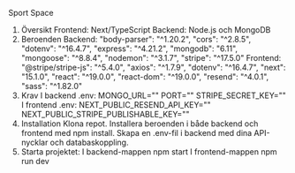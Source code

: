 Sport Space

1. Översikt
Frontend: Next/TypeScript
Backend: Node.js och MongoDB
2. Beroenden
Backend:
"body-parser": "^1.20.2",
"cors": "^2.8.5",
"dotenv": "^16.4.7",
"express": "^4.21.2",
"mongodb": "6.11",
"mongoose": "^8.8.4",
"nodemon": "^3.1.7",
"stripe": "^17.5.0"
Frontend:
"@stripe/stripe-js": "^5.4.0",
"axios": "^1.7.9",
"dotenv": "^16.4.7",
"next": "15.1.0",
"react": "^19.0.0",
"react-dom": "^19.0.0",
"resend": "^4.0.1",
"sass": "^1.82.0"
3. Krav
I backend
.env: MONGO_URL="" PORT="" STRIPE_SECRET_KEY=""
I frontend
.env: NEXT_PUBLIC_RESEND_API_KEY="" NEXT_PUBLIC_STRIPE_PUBLISHABLE_KEY=""
4. Installation
Klona repot.
Installera beroenden i både backend och frontend med npm install.
Skapa en .env-fil i backend med dina API-nycklar och databaskoppling.
5. Starta projektet:
I backend-mappen
npm start
I frontend-mappen
npm run dev